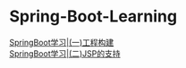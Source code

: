 # Spring-Boot-Learning
[SpringBoot学习|(一)工程构建](https://cqjokers.top/note/2018/08/08/170f521.html)<br>
[SpringBoot学习|(二)JSP的支持](https://cqjokers.top/note/2018/08/09/c7818a32.html)
